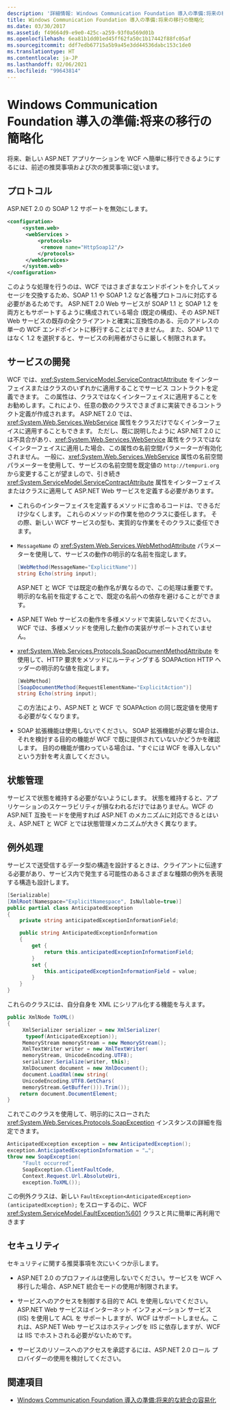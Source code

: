 ```yaml
---
description: '詳細情報: Windows Communication Foundation 導入の準備:将来の移行の簡略化'
title: Windows Communication Foundation 導入の準備:将来の移行の簡略化
ms.date: 03/30/2017
ms.assetid: f49664d9-e9e0-425c-a259-93f0a569d01b
ms.openlocfilehash: 6ea81b1dd01ed45ff62fa50c1b17442f88fc05af
ms.sourcegitcommit: ddf7edb67715a5b9a45e3dd44536dabc153c1de0
ms.translationtype: HT
ms.contentlocale: ja-JP
ms.lasthandoff: 02/06/2021
ms.locfileid: "99643814"
---
```

# <a name="anticipating-adopting-the-windows-communication-foundation-easing-future-migration"></a>Windows Communication Foundation 導入の準備:将来の移行の簡略化

将来、新しい ASP.NET アプリケーションを WCF へ簡単に移行できるようにするには、前述の推奨事項および次の推奨事項に従います。  
  
## <a name="protocols"></a>プロトコル  

 ASP.NET 2.0 の SOAP 1.2 サポートを無効にします。  
  
```xml  
<configuration>  
     <system.web>  
      <webServices >  
          <protocols>  
           <remove name="HttpSoap12"/>  
          </protocols>
      </webServices>  
     </system.web>
</configuration>  
```  
  
 このような処理を行うのは、WCF ではさまざまなエンドポイントを介してメッセージを交換するため、SOAP 1.1 や SOAP 1.2 など各種プロトコルに対応する必要があるためです。 ASP.NET 2.0 Web サービスが SOAP 1.1 と SOAP 1.2 を両方ともサポートするように構成されている場合 (既定の構成)、その ASP.NET Web サービスの既存の全クライアントと確実に互換性のある、元のアドレスの単一の WCF エンドポイントに移行することはできません。 また、SOAP 1.1 ではなく 1.2 を選択すると、サービスの利用者がさらに厳しく制限されます。  
  
## <a name="service-development"></a>サービスの開発  

 WCF では、<xref:System.ServiceModel.ServiceContractAttribute> をインターフェイスまたはクラスのいずれかに適用することでサービス コントラクトを定義できます。 この属性は、クラスではなくインターフェイスに適用することをお勧めします。これにより、任意の数のクラスでさまざまに実装できるコントラクト定義が作成されます。 ASP.NET 2.0 では、<xref:System.Web.Services.WebService> 属性をクラスだけでなくインターフェイスに適用することもできます。 ただし、既に説明したように ASP.NET 2.0 には不具合があり、<xref:System.Web.Services.WebService> 属性をクラスではなくインターフェイスに適用した場合、この属性の名前空間パラメーターが有効化されません。 一般に、<xref:System.Web.Services.WebService> 属性の名前空間パラメーターを使用して、サービスの名前空間を既定値の `http://tempuri.org` から変更することが望ましので、引き続き <xref:System.ServiceModel.ServiceContractAttribute> 属性をインターフェイスまたはクラスに適用して ASP.NET Web サービスを定義する必要があります。  
  
- これらのインターフェイスを定義するメソッドに含めるコードは、できるだけ少なくします。 これらのメソッドの作業を他のクラスに委任します。 その際、新しい WCF サービスの型も、実質的な作業をそのクラスに委任できます。  
  
- `MessageName` の <xref:System.Web.Services.WebMethodAttribute> パラメーターを使用して、サービスの動作の明示的な名前を指定します。  
  
    ```csharp  
    [WebMethod(MessageName="ExplicitName")]  
    string Echo(string input);  
    ```  
  
     ASP.NET と WCF では既定の動作名が異なるので、この処理は重要です。 明示的な名前を指定することで、既定の名前への依存を避けることができます。  
  
- ASP.NET Web サービスの動作を多様メソッドで実装しないでください。WCF では、多様メソッドを使用した動作の実装がサポートされていません。  
  
- <xref:System.Web.Services.Protocols.SoapDocumentMethodAttribute> を使用して、HTTP 要求をメソッドにルーティングする SOAPAction HTTP ヘッダーの明示的な値を指定します。  
  
    ```csharp  
    [WebMethod]  
    [SoapDocumentMethod(RequestElementName="ExplicitAction")]  
    string Echo(string input);  
    ```  
  
     この方法により、ASP.NET と WCF で SOAPAction の同じ既定値を使用する必要がなくなります。  
  
- SOAP 拡張機能は使用しないでください。 SOAP 拡張機能が必要な場合は、それを検討する目的の機能が WCF で既に提供されていないかどうかを確認します。 目的の機能が備わっている場合は、"すぐには WCF を導入しない" という方針を考え直してください。  
  
## <a name="state-management"></a>状態管理  

 サービスで状態を維持する必要がないようにします。 状態を維持すると、アプリケーションのスケーラビリティが損なわれるだけではありません。WCF の ASP.NET 互換モードを使用すれば ASP.NET のメカニズムに対応できるとはいえ、ASP.NET と WCF とでは状態管理メカニズムが大きく異なります。  
  
## <a name="exception-handling"></a>例外処理  

 サービスで送受信するデータ型の構造を設計するときは、クライアントに伝達する必要があり、サービス内で発生する可能性のあるさまざまな種類の例外を表現する構造も設計します。  
  
```csharp  
[Serializable]  
[XmlRoot(Namespace="ExplicitNamespace", IsNullable=true)]  
public partial class AnticipatedException
{
    private string anticipatedExceptionInformationField;  

    public string AnticipatedExceptionInformation
    {  
        get {
            return this.anticipatedExceptionInformationField;  
        }  
        set {  
            this.anticipatedExceptionInformationField = value;  
        }  
    }  
}  
```  
  
 これらのクラスには、自分自身を XML にシリアル化する機能を与えます。  
  
```csharp  
public XmlNode ToXML()  
{  
     XmlSerializer serializer = new XmlSerializer(  
      typeof(AnticipatedException));  
     MemoryStream memoryStream = new MemoryStream();  
     XmlTextWriter writer = new XmlTextWriter(  
     memoryStream, UnicodeEncoding.UTF8);  
     serializer.Serialize(writer, this);  
     XmlDocument document = new XmlDocument();  
     document.LoadXml(new string(  
     UnicodeEncoding.UTF8.GetChars(  
     memoryStream.GetBuffer())).Trim());  
    return document.DocumentElement;  
}  
```  
  
 これでこのクラスを使用して、明示的にスローされた <xref:System.Web.Services.Protocols.SoapException> インスタンスの詳細を指定できます。  
  
```csharp  
AnticipatedException exception = new AnticipatedException();  
exception.AnticipatedExceptionInformation = "…";  
throw new SoapException(  
     "Fault occurred",  
     SoapException.ClientFaultCode,  
     Context.Request.Url.AbsoluteUri,  
     exception.ToXML());  
```  
  
 この例外クラスは、新しい `FaultException<AnticipatedException>(anticipatedException);` をスローするのに、WCF <xref:System.ServiceModel.FaultException%601> クラスと共に簡単に再利用できます  
  
## <a name="security"></a>セキュリティ  

 セキュリティに関する推奨事項を次にいくつか示します。  
  
- ASP.NET 2.0 のプロファイルは使用しないでください。サービスを WCF へ移行した場合、ASP.NET 統合モードの使用が制限されます。  
  
- サービスへのアクセスを制御する目的で ACL を使用しないでください。ASP.NET Web サービスはインターネット インフォメーション サービス (IIS) を使用して ACL を サポートしますが、WCF はサポートしません。これは、ASP.NET Web サービスはホスティングを IIS に依存しますが、WCF は IIS でホストされる必要がないためです。  
  
- サービスのリソースへのアクセスを承認するには、ASP.NET 2.0 ロール プロバイダーの使用を検討してください。  
  
## <a name="see-also"></a>関連項目

- [Windows Communication Foundation 導入の準備:将来的な統合の容易化](anticipating-adopting-the-wcf-easing-future-integration.md)
